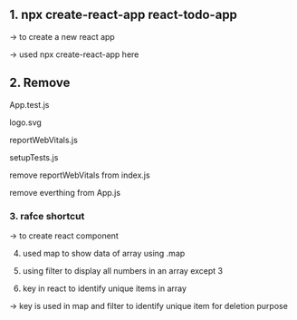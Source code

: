 ## 1. npx create-react-app react-todo-app
-> to create a new react app

-> used npx create-react-app here

## 2. Remove
App.test.js

logo.svg

reportWebVitals.js

setupTests.js

remove reportWebVitals from index.js

remove everthing from App.js

### 3. rafce shortcut 
-> to create react component

4. used map to show data of array using .map

5. using filter to display all numbers in an array except 3 

6. key in react to identify unique items in array

-> key is used in map and filter to identify unique item for deletion purpose



